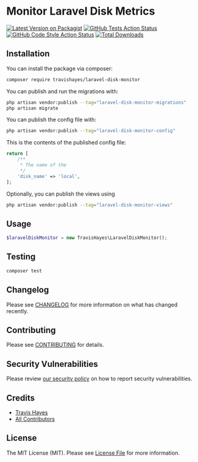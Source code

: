 # Monitor Laravel Disk Metrics

[![Latest Version on Packagist](https://img.shields.io/packagist/v/travishayes/laravel-disk-monitor.svg?style=flat-square)](https://packagist.org/packages/travishayes/laravel-disk-monitor)
[![GitHub Tests Action Status](https://img.shields.io/github/workflow/status/travishayes/laravel-disk-monitor/run-tests?label=tests)](https://github.com/travishayes/laravel-disk-monitor/actions?query=workflow%3Arun-tests+branch%3Amain)
[![GitHub Code Style Action Status](https://img.shields.io/github/workflow/status/travishayes/laravel-disk-monitor/Check%20&%20fix%20styling?label=code%20style)](https://github.com/travishayes/laravel-disk-monitor/actions?query=workflow%3A"Check+%26+fix+styling"+branch%3Amain)
[![Total Downloads](https://img.shields.io/packagist/dt/travishayes/laravel-disk-monitor.svg?style=flat-square)](https://packagist.org/packages/travishayes/laravel-disk-monitor)

## Installation

You can install the package via composer:

```bash
composer require travishayes/laravel-disk-monitor
```

You can publish and run the migrations with:

```bash
php artisan vendor:publish --tag="laravel-disk-monitor-migrations"
php artisan migrate
```

You can publish the config file with:

```bash
php artisan vendor:publish --tag="laravel-disk-monitor-config"
```

This is the contents of the published config file:

```php
return [
    /**
     * The name of the
     */
    'disk_name' => 'local',
];
```

Optionally, you can publish the views using

```bash
php artisan vendor:publish --tag="laravel-disk-monitor-views"
```

## Usage

```php
$laravelDiskMonitor = new TravisHayes\LaravelDiskMonitor();
```

## Testing

```bash
composer test
```

## Changelog

Please see [CHANGELOG](CHANGELOG.md) for more information on what has changed recently.

## Contributing

Please see [CONTRIBUTING](.github/CONTRIBUTING.md) for details.

## Security Vulnerabilities

Please review [our security policy](../../security/policy) on how to report security vulnerabilities.

## Credits

- [Travis Hayes](https://github.com/hayes9321)
- [All Contributors](../../contributors)

## License

The MIT License (MIT). Please see [License File](LICENSE.md) for more information.
